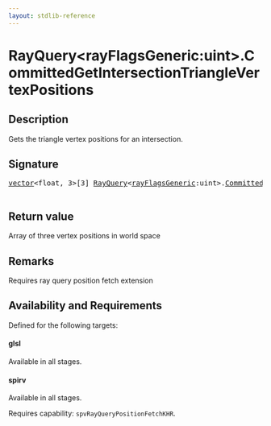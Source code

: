 ```yaml
---
layout: stdlib-reference
---
```


# RayQuery\<rayFlagsGeneric:uint\>\.CommittedGetIntersectionTriangleVertexPositions

## Description

Gets the triangle vertex positions for an intersection.



## Signature 

<pre>
<a href="index.html" class="code_type">vector</a>&lt;<span class="code_keyword">float</span>, 3&gt;[3] <a href="index.html" class="code_type">RayQuery</a>&lt;<a href="index.html#decl-rayFlagsGeneric" class="code_var">rayFlagsGeneric</a>:<span class="code_keyword">uint</span>&gt;.<a href="committedgetintersectiontrianglevertexpositions-09cow12.html">CommittedGetIntersectionTriangleVertexPositions</a>();

</pre>

## Return value
Array of three vertex positions in world space

## Remarks
Requires ray query position fetch extension


## Availability and Requirements

Defined for the following targets:

#### glsl
Available in all stages.

#### spirv
Available in all stages.

Requires capability: `spvRayQueryPositionFetchKHR`.


